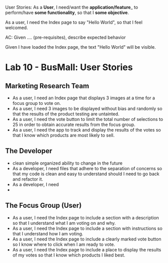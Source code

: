 User Stories:
As a __User__, 
I need/want the __application/feature___ to perform/have __some functionality__, 
so that I __some objective__.

As a user, I need the Index page to say "Hello World", so that I feel welcomed.

AC:
Given  .... (pre-requisites), describe expected behavior

Given I have loaded the Index page, the text "Hello World" will be visible.

# Lab 10 - BusMall: User Stories

## Marketing Research Team

* As a user, I need an Index page that displays 3 images at a time for a focus group to vote on.
* As a user, I need 3 images to be displayed without bias and randomly so that the results of the product testing are untainted. 
* As a user, I need the vote button to limit the total number of selections to 25 in order to obtain accurate results from the focus group.
* As a user, I need the app to track and display the results of the votes so that I know which products are most likely to sell.


## The Developer

* clean simple organized ability to change in the future 
* As a developer, I need files that adhere to the separation of concerns so that my code is clean and easy to understand should I need to go back and refactor it.
* As a developer, I need 
* 

## The Focus Group (User)

* As a user, I need the Index page to include a section with a description so that I understand what I am voting on and why.
* As a user, I need the Index page to include a section with instructions so that I understand how I am voting.
* As a user, I need the Index page to include a clearly marked vote button so I know where to click when I am ready to vote. 
* As a user, I need the Index page to include a place to display the results of my votes so that I know which products I liked best. 